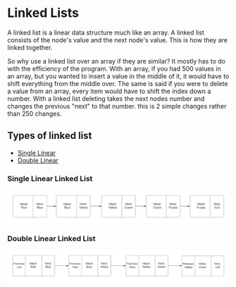 # Linked Lists

A linked list is a linear data structure much like an array. A linked list consists of the node's value and the next node's value. This is how they are linked together.

So why use a linked list over an array if they are similar? It mostly has to do with the efficiency of the program. With an array, if you had 500 values in an array, but you wanted to insert a value in the middle of it, it would have to shift everything from the middle over. The same is said if you were to delete a value from an array, every item would have to shift the index down a number. With a linked list deleting takes the next nodes number and changes the previous "next" to that number. this is 2 simple changes rather than 250 changes. 

## Types of linked list
* [Single Linear](#single-linear-linked-list)
* [Double Linear](#double-linear-linked-list)

### Single Linear Linked List
![single linked list](single_linked_list.png)

### Double Linear Linked List
![double linked list](double_linked_list.png)